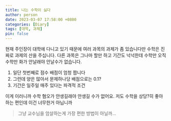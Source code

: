 ```yaml
---
title: 나는 수학이 싫다
author: person
date: 2023-03-07 17:58:00 +0800
categories: [Diary]
tags: [대학, 과제]
pin: false
---
```


현재 주인장이 대학에 다니고 있기 때문에 여러 과목의 과제가 좀 있습니다만 수학은 진짜로 과제의 산을 주십니다.
다른 과목은 그나마 할만 하고 기간도 넉넉한데 수학만 오직 수학만 화가 안날래야 안날수가 없습니다.

1. 일단 첫번째로 점수 배점이 엄청 짭니다
2. 그런데 양은 많아서 문제하나당 배점으로는 0.1?
3. 기간은 일주일 매주 있다는 파격적 조건

이게 이러니까 수학 혐오가 안생길래야 안생길 수가 없어요.
저도 수학을 상당?히 좋아하는 편인데 이건 너무한거 아닙니까

> 그냥 교수님을 암살하는게 가장 편한 방법이 아닐까...